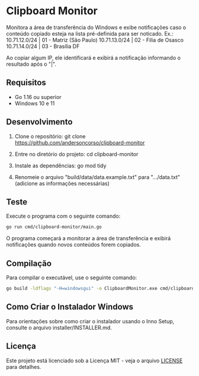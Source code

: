 # Clipboard Monitor

Monitora a área de transferência do Windows e exibe notificações caso o conteúdo copiado esteja na lista pré-definida para ser noticado.
Ex.:
10.71.12.0/24 | 01 - Matriz (São Paulo)
10.71.13.0/24 | 02 - Filia de Osasco
10.71.14.0/24 | 03 - Brasília DF

Ao copiar algum IP, ele identificará e exibirá a notificação informando o resultado após o "|".


## Requisitos

- Go 1.16 ou superior
- Windows 10 e 11

## Desenvolvimento

1. Clone o repositório: git clone https://github.com/andersoncorso/clipboard-monitor

2. Entre no diretório do projeto: cd clipboard-monitor

3. Instale as dependências: go mod tidy

4. Renomeie o arquivo "build/data/data.example.txt" para ".../data.txt" (adicione as informações necessárias)


## Teste

Execute o programa com o seguinte comando:
```sh
go run cmd/clipboard-monitor/main.go
```

O programa começará a monitorar a área de transferência e exibirá notificações quando novos conteúdos forem copiados.


## Compilação
Para compilar o executável, use o seguinte comando:

```sh
go build -ldflags "-H=windowsgui" -o ClipboardMonitor.exe cmd/clipboard-monitor/main.go
```


## Como Criar o Instalador Windows

Para orientações sobre como criar o instalador usando o Inno Setup, consulte o arquivo installer/INSTALLER.md.



## Licença

Este projeto está licenciado sob a Licença MIT - veja o arquivo [LICENSE](LICENSE.md) para detalhes.